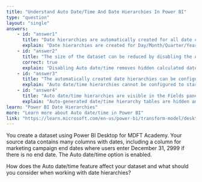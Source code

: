 ```yaml
---
title: "Understand Auto Date/Time And Date Hierarchies In Power BI"
type: "question"
layout: "single"
answers:
    - id: "answer1"
      title: "Date hierarchies are automatically created for all date columns in the dataset with Day/Week/Month/Year filters."
      explain: "Date hierarchies are created for Day/Month/Quarter/Year, but not for Weeks. Week filters are not included by default."
    - id: "answer2"
      title: "The size of the dataset can be reduced by disabling the Auto date/time option."
      correct: true
      explain: "Disabling Auto date/time removes hidden calculated date tables, reducing dataset size."
    - id: "answer3"
      title: "The automatically created date hierarchies can be configured to begin for any month in the year."
      explain: "Auto date/time hierarchies cannot be configured to start on a different month; they always use calendar years."
    - id: "answer4"
      title: "Auto date/time hierarchies are visible in the Fields pane as separate tables."
      explain: "Auto-generated date/time hierarchy tables are hidden and not visible in the Fields pane by default. Only the collapsible date/time hierarchy itself is visible."
learn: "Power BI Date Hierarchies"
more: "Learn more about Auto date/time in Power BI"
link: "https://learn.microsoft.com/en-us/power-bi/transform-model/desktop-auto-date-time"
---
```

You create a dataset using Power BI Desktop for MDFT Academy. Your source data contains many columns with dates, including a column for marketing campaign end dates where users enter December 31, 2999 if there is no end date. The Auto date/time option is enabled.

How does the Auto date/time feature affect your dataset and what should you consider when working with date hierarchies?
